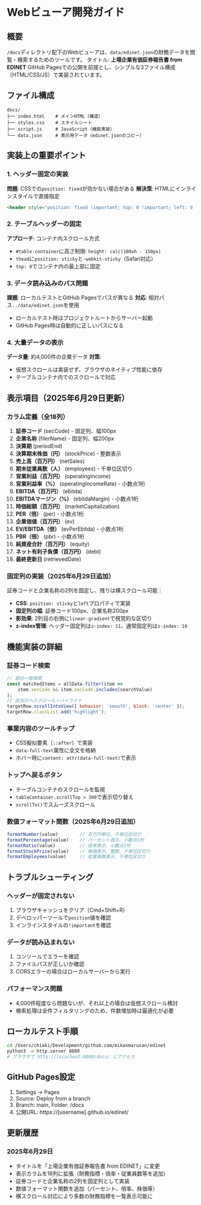 # Webビューア開発ガイド

## 概要
`/docs`ディレクトリ配下のWebビューアは、`data/edinet.json`の財務データを閲覧・検索するためのツールです。
タイトル: **上場企業有価証券報告書 from EDINET**
GitHub Pagesでの公開を前提とし、シンプルな3ファイル構成（HTML/CSS/JS）で実装されています。

## ファイル構成
```
docs/
├── index.html    # メインHTML（構造）
├── styles.css    # スタイルシート
├── script.js     # JavaScript（機能実装）
└── data.json     # 表示用データ（edinet.jsonのコピー）
```

## 実装上の重要ポイント

### 1. ヘッダー固定の実装
**問題**: CSSでの`position: fixed`が効かない場合がある
**解決策**: HTMLにインラインスタイルで直接指定
```html
<header style="position: fixed !important; top: 0 !important; left: 0 !important; width: 100% !important; z-index: 9999 !important;">
```

### 2. テーブルヘッダーの固定
**アプローチ**: コンテナ内スクロール方式
- `#table-container`に高さ制限: `height: calc(100vh - 150px)`
- `thead`に`position: sticky`と`-webkit-sticky`（Safari対応）
- `top: 0`でコンテナ内の最上部に固定

### 3. データ読み込みのパス問題
**課題**: ローカルテストとGitHub Pagesでパスが異なる
**対応**: 相対パス`../data/edinet.json`を使用
- ローカルテスト時はプロジェクトルートからサーバー起動
- GitHub Pages時は自動的に正しいパスになる

### 4. 大量データの表示
**データ量**: 約4,000件の企業データ
**対策**: 
- 仮想スクロールは実装せず、ブラウザのネイティブ性能に依存
- テーブルコンテナ内でのスクロールで対応

## 表示項目（2025年6月29日更新）

### カラム定義（全18列）
1. **証券コード** (secCode) - 固定列、幅100px
2. **企業名称** (filerName) - 固定列、幅200px
3. **決算期** (periodEnd)
4. **決算期末株価（円）** (stockPrice) - 整数表示
5. **売上高（百万円）** (netSales)
6. **期末従業員数（人）** (employees) - 千単位区切り
7. **営業利益（百万円）** (operatingIncome)
8. **営業利益率（%）** (operatingIncomeRate) - 小数点1桁
9. **EBITDA（百万円）** (ebitda)
10. **EBITDAマージン（%）** (ebitdaMargin) - 小数点1桁
11. **時価総額（百万円）** (marketCapitalization)
12. **PER（倍）** (per) - 小数点1桁
13. **企業価値（百万円）** (ev)
14. **EV/EBITDA（倍）** (evPerEbitda) - 小数点1桁
15. **PBR（倍）** (pbr) - 小数点1桁
16. **純資産合計（百万円）** (equity)
17. **ネット有利子負債（百万円）** (debt)
18. **最終更新日** (retrievedDate)

### 固定列の実装（2025年6月29日追加）
証券コードと企業名称の2列を固定し、残りは横スクロール可能：
- **CSS**: `position: sticky`と`left`プロパティで実装
- **固定列の幅**: 証券コード100px、企業名称200px
- **影効果**: 2列目の右側に`linear-gradient`で視覚的な区切り
- **z-index管理**: ヘッダー固定列は`z-index: 11`、通常固定列は`z-index: 10`

## 機能実装の詳細

### 証券コード検索
```javascript
// 部分一致検索
const matchedItems = allData.filter(item => 
    item.secCode && item.secCode.includes(searchValue)
);
// 該当行へスクロール＋ハイライト
targetRow.scrollIntoView({ behavior: 'smooth', block: 'center' });
targetRow.classList.add('highlight');
```

### 事業内容のツールチップ
- CSS擬似要素（`::after`）で実装
- `data-full-text`属性に全文を格納
- ホバー時に`content: attr(data-full-text)`で表示

### トップへ戻るボタン
- テーブルコンテナのスクロールを監視
- `tableContainer.scrollTop > 300`で表示切り替え
- `scrollTo()`でスムーズスクロール

### 数値フォーマット関数（2025年6月29日追加）
```javascript
formatNumber(value)        // 百万円単位、千単位区切り
formatPercentage(value)    // パーセント表示、小数点1桁
formatRatio(value)         // 倍率表示、小数点1桁
formatStockPrice(value)    // 株価表示、整数、千単位区切り
formatEmployees(value)     // 従業員数表示、千単位区切り
```

## トラブルシューティング

### ヘッダーが固定されない
1. ブラウザキャッシュをクリア（Cmd+Shift+R）
2. デベロッパーツールで`position`値を確認
3. インラインスタイルの`!important`を確認

### データが読み込まれない
1. コンソールでエラーを確認
2. ファイルパスが正しいか確認
3. CORSエラーの場合はローカルサーバーから実行

### パフォーマンス問題
- 4,000件程度なら問題ないが、それ以上の場合は仮想スクロール検討
- 検索処理は全件フィルタリングのため、件数増加時は最適化が必要

## ローカルテスト手順
```bash
cd /Users/chiaki/Development/github.com/mikanmarusan/edinet
python3 -m http.server 8080
# ブラウザで http://localhost:8080/docs/ にアクセス
```

## GitHub Pages設定
1. Settings → Pages
2. Source: Deploy from a branch
3. Branch: main, Folder: /docs
4. 公開URL: https://[username].github.io/edinet/

## 更新履歴

### 2025年6月29日
- タイトルを「上場企業有価証券報告書 from EDINET」に変更
- 表示カラムを18列に拡張（財務指標・倍率・従業員数等を追加）
- 証券コードと企業名称の2列を固定列として実装
- 数値フォーマット関数を追加（パーセント、倍率、株価等）
- 横スクロール対応により多数の財務指標を一覧表示可能に